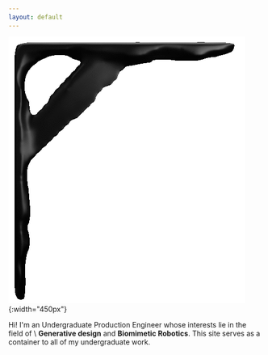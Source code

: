 ```yaml
---
layout: default
---
```

![alt](assets/img/topology.gif){:width="450px"}

Hi! I'm an Undergraduate Production Engineer whose interests lie in the field of \\
**Generative design** and **Biomimetic Robotics**. This site serves as a container to all of my undergraduate work.